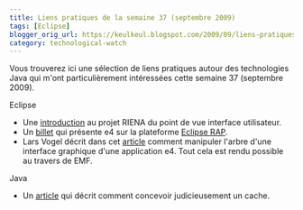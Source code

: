 ```yaml
---
title: Liens pratiques de la semaine 37 (septembre 2009)
tags: [Eclipse]
blogger_orig_url: https://keulkeul.blogspot.com/2009/09/liens-pratiques-de-la-semaine.html
category: technological-watch
---
```


Vous trouverez ici une sélection de liens pratiques autour des technologies Java qui m'ont particulièrement intéressées cette semaine 37 (septembre 2009).

Eclipse

* Une [introduction](http://eclipsesource.com/blogs/2009/08/22/the-5-minute-intro-to-riena-ui-and-navigation) au projet RIENA du point de vue interface utilisateur.
* Un [billet](http://eclipsesource.com/blogs/2009/08/25/e4-on-the-web/) qui présente e4 sur la plateforme [Eclipse RAP](http://www.eclipse.org/rap/).
* Lars Vogel décrit dans cet [article](http://www.vogella.de/blog/2009/08/26/eclipse-e4-modeled-ui/) comment manipuler l'arbre d'une interface graphique d'une application e4. Tout cela est rendu possible au travers de EMF.

Java

* Un [article](http://blog.xebia.fr/2009/08/26/les-caches-ces-armes-a-manipuler-avec-precaution/) qui décrit comment concevoir judicieusement un cache.